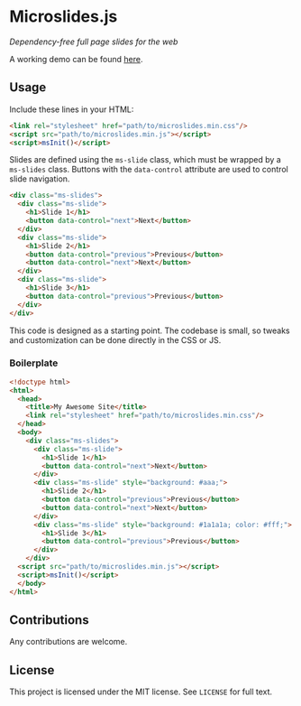 # Microslides.js
_Dependency-free full page slides for the web_

A working demo can be found [here](https://ethanchap.com/microslides-demo/).

## Usage
Include these lines in your HTML:
```html
<link rel="stylesheet" href="path/to/microslides.min.css"/>
<script src="path/to/microslides.min.js"></script>
<script>msInit()</script>
```

Slides are defined using the `ms-slide` class, which must be wrapped by a `ms-slides` class. Buttons with the `data-control` attribute are used to control slide navigation.
```html
<div class="ms-slides">
  <div class="ms-slide">
    <h1>Slide 1</h1>
    <button data-control="next">Next</button>
  </div>
  <div class="ms-slide">
    <h1>Slide 2</h1>
    <button data-control="previous">Previous</button>
    <button data-control="next">Next</button>
  </div>
  <div class="ms-slide">
    <h1>Slide 3</h1>
    <button data-control="previous">Previous</button>
  </div>
</div>
```

This code is designed as a starting point. The codebase is small, so tweaks and customization can be done directly in the CSS or JS.

### Boilerplate

```html
<!doctype html>
<html>
  <head>
    <title>My Awesome Site</title>
    <link rel="stylesheet" href="path/to/microslides.min.css"/>
  </head>
  <body>
    <div class="ms-slides">
      <div class="ms-slide">
        <h1>Slide 1</h1>
        <button data-control="next">Next</button>
      </div>
      <div class="ms-slide" style="background: #aaa;">
        <h1>Slide 2</h1>
        <button data-control="previous">Previous</button>
        <button data-control="next">Next</button>
      </div>
      <div class="ms-slide" style="background: #1a1a1a; color: #fff;">
        <h1>Slide 3</h1>
        <button data-control="previous">Previous</button>
      </div>
    </div>
  <script src="path/to/microslides.min.js"></script>
  <script>msInit()</script>
  </body>
</html>
```

## Contributions
Any contributions are welcome.

## License
This project is licensed under the MIT license. See `LICENSE` for full text.
